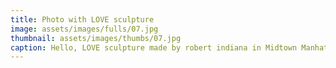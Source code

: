 ```yaml
---
title: Photo with LOVE sculpture
image: assets/images/fulls/07.jpg
thumbnail: assets/images/thumbs/07.jpg
caption: Hello, LOVE sculpture made by robert indiana in Midtown Manhattan, New York, USA Aug 2017
---
```

